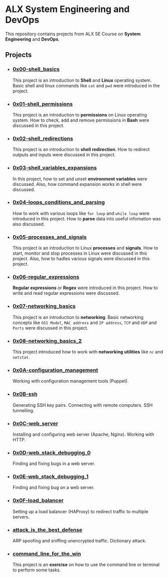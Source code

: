 # ALX System Engineering and DevOps

This repository contains projects from ALX SE Course on
**System Engineering** and **DevOps**.

## Projects

- ### [0x00-shell_basics](https://github.com/10thcode/alx-system_engineering-devops/tree/master/0x00-shell_basics)

    This project is an introduction to **Shell** and **Linux** operating system.
    Basic shell and linux commands like `cat` and `pwd` were introduced in the project.

- ### [0x01-shell_permissions](https://github.com/10thcode/alx-system_engineering-devops/tree/master/0x01-shell_permissions)

    This project is an introduction to **permissions** on Linux operating system.
    How to check, add and remove permissions in **Bash** were discussed in this project.

- ### [0x02-shell_redirections](https://github.com/10thcode/alx-system_engineering-devops/tree/master/0x02-shell_redirections)

    This project is an introduction to **shell redirection**.
    How to redirect outputs and inputs were discussed in this project.

- ### [0x03-shell_variables_expansions](https://github.com/10thcode/alx-system_engineering-devops/tree/master/0x03-shell_variables_expansions)

    In this project, how to set and unset **environment variables** were discussed.
    Also, how command expansion works in shell were discussed.

- ### [0x04-loops_conditions_and_parsing](https://github.com/10thcode/alx-system_engineering-devops/tree/master/0x04-loops_conditions_and_parsing)

    How to work with various loops like `for loop` and `while loop` were introduced in this project.
    How to **parse** data into useful infomation was also discussed. 

- ### [0x05-processes_and_signals](https://github.com/10thcode/alx-system_engineering-devops/tree/master/0x05-processes_and_signals)

    This project is an introduction to Linux **processes** and **signals**.
    How to start, monitor and stop processes in Linux were discussed in this project.
    Also, how to hadles various signals were discussed in this project.

- ### [0x06-regular_expressions](https://github.com/10thcode/alx-system_engineering-devops/tree/master/0x06-regular_expressions)

    **Regular expressions** or **Regex** were introduced in this project.
    How to write and read regular expressions were discussed.

- ### [0x07-networking_basics](https://github.com/10thcode/alx-system_engineering-devops/tree/master/0x07-networking_basics)

    This project is an introduction to **networking**.
    Basic networking concepts like `OSI Model`,
    `MAC address` and `IP address`, `TCP` and `UDP` and `Ports`
    were discussed in this project.

- ### [0x08-networking_basics_2](https://github.com/10thcode/alx-system_engineering-devops/tree/master/0x08-networking_basics_2)

    This project introduced how to work with **networking utilities**
    like `nc` and `netstat`.

- ### [0x0A-configuration_management](https://github.com/10thcode/alx-system_engineering-devops/tree/master/0x0A-configuration_management)

    Working with configuration management tools (Puppet).

- ### [0x0B-ssh](https://github.com/10thcode/alx-system_engineering-devops/tree/master/0x0B-ssh)

    Generating SSH key pairs. Connecting with remote computers. SSH tunnelling.

- ### [0x0C-web_server](https://github.com/10thcode/alx-system_engineering-devops/tree/master/0x0C-web_server)

    Installing and configuring web server (Apache, Nginx). Working with HTTP.

- ### [0x0D-web_stack_debugging_0](https://github.com/10thcode/alx-system_engineering-devops/tree/master/0x0D-web_stack_debugging_0)

    Finding and fixing bugs in a web server.

- ### [0x0E-web_stack_debugging_1](https://github.com/10thcode/alx-system_engineering-devops/tree/master/0x0E-web_stack_debugging_1)

    Finding and fixing bug on a web server.

- ### [0x0F-load_balancer](https://github.com/10thcode/alx-system_engineering-devops/tree/master/0x0F-load_balancer)

    Setting up a load balancer (HAProxy) to redirect traffic to multiple servers.

- ### [attack_is_the_best_defense](https://github.com/10thcode/alx-system_engineering-devops/tree/master/attack_is_the_best_defense)

    ARP spoofing and sniffing unencrypted traffic. Dictionary attack.

- ### [command_line_for_the_win](https://github.com/10thcode/alx-system_engineering-devops/tree/master/command_line_for_the_win)

    This project is an **exercise** on how to use the command line or
    terminal to perform some tasks.

